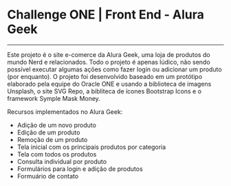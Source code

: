 # Challenge ONE | Front End - Alura Geek
---

<p>
Este projeto é o site e-comerce da Alura Geek, uma loja de produtos do mundo Nerd e relacionados. Todo o projeto é apenas lúdico, não sendo possível executar algumas ações como fazer login ou adicionar um produto (por enquanto). O projeto foi desenvolvido baseado em um protótipo elaborado pela equipe do Oracle ONE e usando a biblioteca de imagens Unsplash, o site SVG Repo, a bibliteca de ícones Bootstrap Icons e o framework Symple Mask Money.

Recursos implementados no Alura Geek:
<ul>
  <li>Adição de um novo produto</li>
  <li>Edição de um produto</li>
  <li>Remoção de um produto</li>
  <li>Tela inicial com os principais produtos por categoria</li>
  <li>Tela com todos os produtos</li>
  <li>Consulta individual por produto</li>
  <li>Formulários para login e adição de produtos</li>
  <li>Formuário de contato</li>
</ul>

<p>